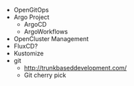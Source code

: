 * OpenGitOps
* Argo Project
	* ArgoCD
	* ArgoWorkflows
* OpenCluster Management
* FluxCD?
* Kustomize
* git
	* http://trunkbaseddevelopment.com/
	* Git cherry pick